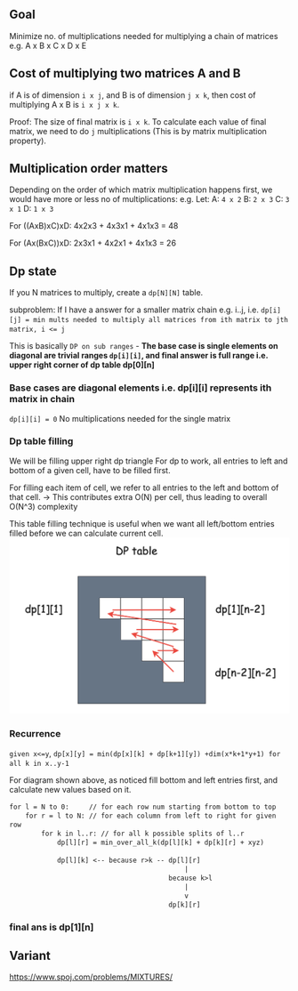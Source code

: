 
## Goal

Minimize no. of multiplications needed for multiplying a chain of matrices
e.g. A x B x C x D x E

## Cost of multiplying two matrices A and B

if A is of dimension `i x j`, and B is of dimension `j x k`,
then cost of multiplying A x B is `i x j x k`.

Proof: The size of final matrix is `i x k`. To calculate each value of final matrix, we need to do `j` multiplications (This is by matrix multiplication property).

## Multiplication order matters

Depending on the order of which matrix multiplication happens first, we would have more or less no of multiplications:
e.g. 
Let:
A: `4 x 2`
B: `2 x 3`
C: `3 x 1`
D: `1 x 3`

For ((AxB)xC)xD: 4x2x3 + 4x3x1 + 4x1x3 = 48

For (Ax(BxC))xD: 2x3x1 + 4x2x1 + 4x1x3 = 26

## Dp state

If you N matrices to multiply,
create a `dp[N][N]` table.

subproblem: If I have a answer for a smaller matrix chain e.g. i..j, 
i.e. `dp[i][j] = min mults needed to multiply all matrices from ith matrix to jth matrix, i <= j`

This is basically `DP on sub ranges` - **The base case is single elements on diagonal are trivial ranges `dp[i][i]`, and final answer is full range i.e. upper right corner of dp table dp[0][n]**

### Base cases are diagonal elements i.e. dp[i][i] represents ith matrix in chain

`dp[i][i] = 0`
No multiplications needed for the single matrix

### Dp table filling 

We will be filling upper right dp triangle
For dp to work, all entries to left and bottom of a given cell, have to be filled first.

For filling each item of cell, we refer to all entries to the left and bottom of that cell. -> This contributes extra O(N) per cell, thus leading to overall O(N^3) complexity

This table filling technique is useful when we want all left/bottom entries filled before we can calculate current cell.
![diagonal dp filling](images/diagonaldpfilling.png)

### Recurrence

`given x<=y`,
`dp[x][y] = min(dp[x][k] + dp[k+1][y]) +dim(x*k+1*y+1) for all k in x..y-1`

For diagram shown above, as noticed fill bottom and left entries first, and calculate new values based on it.
```
for l = N to 0:     // for each row num starting from bottom to top
    for r = l to N: // for each column from left to right for given row
        for k in l..r: // for all k possible splits of l..r
            dp[l][r] = min_over_all_k(dp[l][k] + dp[k][r] + xyz)

            dp[l][k] <-- because r>k -- dp[l][r]
                                            |
                                        because k>l
                                            |
                                            v
                                        dp[k][r]
```

### final ans is dp[1][n]

## Variant

https://www.spoj.com/problems/MIXTURES/